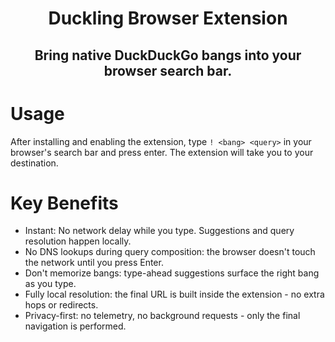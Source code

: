 <div align="center">

<h1>Duckling Browser Extension</h1>
<h2>Bring native DuckDuckGo bangs into your browser search bar.</h2>

</div>

# Usage

After installing and enabling the extension, type `! <bang> <query>` in your browser's search bar and press enter. The extension will take you to your destination.

# Key Benefits

* Instant: No network delay while you type. Suggestions and query resolution happen locally.
* No DNS lookups during query composition: the browser doesn't touch the network until you press Enter.
* Don't memorize bangs: type-ahead suggestions surface the right bang as you type.
* Fully local resolution: the final URL is built inside the extension - no extra hops or redirects.
* Privacy-first: no telemetry, no background requests - only the final navigation is performed.